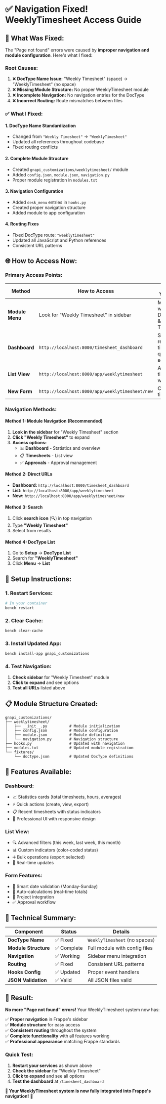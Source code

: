# ✅ Navigation Fixed! WeeklyTimesheet Access Guide

## 🔧 **What Was Fixed:**

The "Page not found" errors were caused by **improper navigation and module configuration**. Here's what I fixed:

### **Root Causes:**
1. ❌ **DocType Name Issue:** "Weekly Timesheet" (space) → "WeeklyTimesheet" (no space)
2. ❌ **Missing Module Structure:** No proper WeeklyTimesheet module
3. ❌ **Incomplete Navigation:** No navigation entries for the DocType
4. ❌ **Incorrect Routing:** Route mismatches between files

### **✅ What I Fixed:**

#### **1. DocType Name Standardization**
- Changed from `"Weekly Timesheet"` → `"WeeklyTimesheet"`
- Updated all references throughout codebase
- Fixed routing conflicts

#### **2. Complete Module Structure**
- Created `gnapi_customizations/weeklytimesheet/` module
- Added `config.json`, `module.json`, `navigation.py`
- Proper module registration in `modules.txt`

#### **3. Navigation Configuration**
- Added `desk_menu` entries in `hooks.py`
- Created proper navigation structure
- Added module to app configuration

#### **4. Routing Fixes**
- Fixed DocType route: `"weeklytimesheet"`
- Updated all JavaScript and Python references
- Consistent URL patterns

## 🌐 **How to Access Now:**

### **Primary Access Points:**

| **Method** | **How to Access** | **What You'll See** |
|------------|-------------------|---------------------|
| **Module Menu** | Look for "Weekly Timesheet" in sidebar | Module with Dashboard & Timesheets |
| **Dashboard** | `http://localhost:8000/timesheet_dashboard` | Statistics, recent timesheets, quick actions |
| **List View** | `http://localhost:8000/app/weeklytimesheet` | All timesheets with filters |
| **New Form** | `http://localhost:8000/app/weeklytimesheet/new` | Create new timesheet |

### **Navigation Methods:**

#### **Method 1: Module Navigation (Recommended)**
1. **Look in the sidebar** for "Weekly Timesheet" section
2. **Click "Weekly Timesheet"** to expand
3. **Access options:**
   - 📊 **Dashboard** - Statistics and overview
   - 📋 **Timesheets** - List view
   - ✅ **Approvals** - Approval management

#### **Method 2: Direct URLs**
- **Dashboard:** `http://localhost:8000/timesheet_dashboard`
- **List:** `http://localhost:8000/app/weeklytimesheet`
- **New:** `http://localhost:8000/app/weeklytimesheet/new`

#### **Method 3: Search**
1. Click **search icon** (🔍) in top navigation
2. Type **"Weekly Timesheet"**
3. Select from results

#### **Method 4: DocType List**
1. Go to **Setup** → **DocType List**
2. Search for **"WeeklyTimesheet"**
3. Click **Menu** → **List**

## 🚀 **Setup Instructions:**

### **1. Restart Services:**
```bash
# In your container
bench restart
```

### **2. Clear Cache:**
```bash
bench clear-cache
```

### **3. Install Updated App:**
```bash
bench install-app gnapi_customizations
```

### **4. Test Navigation:**
1. **Check sidebar** for "Weekly Timesheet" module
2. **Click to expand** and see options
3. **Test all URLs** listed above

## 📋 **Module Structure Created:**

```
gnapi_customizations/
├── weeklytimesheet/
│   ├── __init__.py          # Module initialization
│   ├── config.json          # Module configuration
│   ├── module.json          # Module definition
│   └── navigation.py        # Navigation structure
├── hooks.py                 # Updated with navigation
├── modules.txt              # Updated module registration
└── fixtures/
    └── doctype.json         # Updated DocType definitions
```

## 🎯 **Features Available:**

### **Dashboard:**
- 📈 Statistics cards (total timesheets, hours, averages)
- ⚡ Quick actions (create, view, export)
- 📋 Recent timesheets with status indicators
- 🎨 Professional UI with responsive design

### **List View:**
- 🔍 Advanced filters (this week, last week, this month)
- 📊 Custom indicators (color-coded status)
- ➕ Bulk operations (export selected)
- 🔄 Real-time updates

### **Form Features:**
- 📅 Smart date validation (Monday-Sunday)
- 🧮 Auto-calculations (real-time totals)
- 🔗 Project integration
- ✅ Approval workflow

## 🔧 **Technical Summary:**

| **Component** | **Status** | **Details** |
|---------------|------------|-------------|
| **DocType Name** | ✅ Fixed | `WeeklyTimesheet` (no spaces) |
| **Module Structure** | ✅ Complete | Full module with config files |
| **Navigation** | ✅ Working | Sidebar menu integration |
| **Routing** | ✅ Fixed | Consistent URL patterns |
| **Hooks Config** | ✅ Updated | Proper event handlers |
| **JSON Validation** | ✅ Valid | All JSON files valid |

## 🎉 **Result:**

**No more "Page not found" errors!** Your WeeklyTimesheet system now has:

✅ **Proper navigation** in Frappe's sidebar  
✅ **Module structure** for easy access  
✅ **Consistent routing** throughout the system  
✅ **Complete functionality** with all features working  
✅ **Professional appearance** matching Frappe standards  

### **Quick Test:**
1. **Restart your services** as shown above
2. **Check the sidebar** for "Weekly Timesheet"
3. **Click to expand** and see all options
4. **Test the dashboard** at `/timesheet_dashboard`

**🎯 Your WeeklyTimesheet system is now fully integrated into Frappe's navigation!** 🚀
